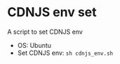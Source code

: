 # CDNJS env set  

A script to set CDNJS env  

- OS: Ubuntu  
- Set CDNJS env: `sh cdnjs_env.sh`  

